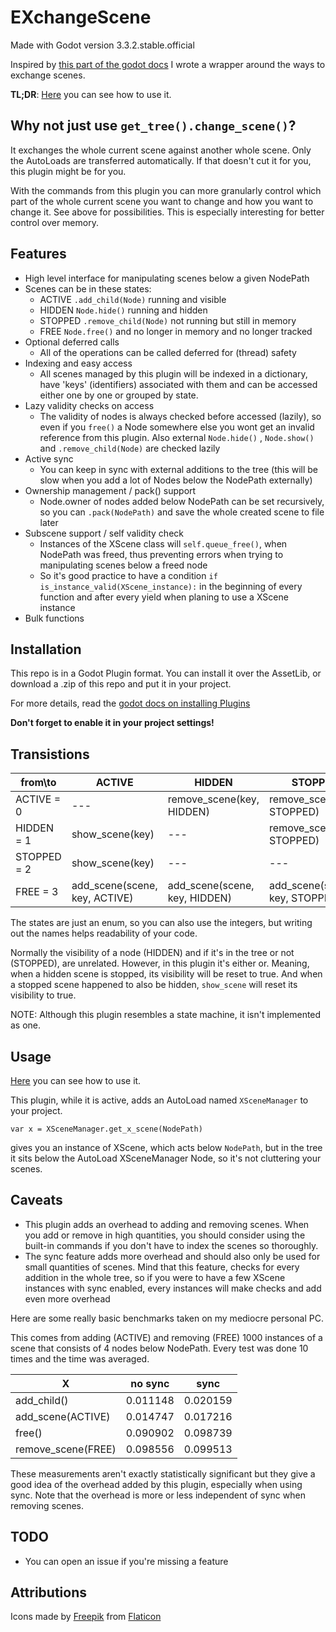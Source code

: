 [](crime-scene.png)


# EXchangeScene

Made with Godot version 3.3.2.stable.official

Inspired by [this part of the godot
docs](https://docs.godotengine.org/en/stable/tutorials/misc/change_scenes_manually.html#doc-change-scenes-manually)
I wrote a wrapper around the ways to exchange scenes.

__TL;DR__:
[Here](example/main.gd) you can see how to use it.

## Why not just use `get_tree().change_scene()`?

It exchanges the whole current scene against another whole scene. Only the
AutoLoads are transferred automatically. If that doesn't cut it for you, this
plugin might be for you.

With the commands from this plugin you can more granularly control which part of 
the whole
current scene you want to change and how you want to change it. See above for
possibilities. This is especially interesting for better control over memory.


## Features

  - High level interface for manipulating scenes below a given NodePath
  - Scenes can be in these states:
    + ACTIVE  `.add_child(Node)` running and visible
    + HIDDEN  `Node.hide()` running and hidden
    + STOPPED `.remove_child(Node)` not running but still in memory
    + FREE    `Node.free()` and no longer in memory and no longer tracked
  - Optional deferred calls
    + All of the operations can be called deferred for (thread) safety
  - Indexing and easy access
    + All scenes managed by this plugin will be indexed in a dictionary, have 'keys' (identifiers) associated with them and can be accessed either one by one or grouped by state. 
  - Lazy validity checks on access
    + The validity of nodes is always checked before accessed (lazily), so even if you `free()` a Node somewhere else you wont get an invalid reference from this plugin.  Also external `Node.hide()` , `Node.show()` and `.remove_child(Node)` are checked lazily
  - Active sync
    + You can keep in sync with external additions to the tree (this will be slow when you add a lot of Nodes below the NodePath externally)
  - Ownership management / pack() support
    + Node.owner of nodes added below NodePath can be set recursively, so you can `.pack(NodePath)` and save the whole created scene to file later
  - Subscene support / self validity check
    + Instances of the XScene class will `self.queue_free()`, when NodePath was freed, thus preventing errors when trying to manipulating scenes below a freed node
    + So it's good practice to have a condition `if is_instance_valid(XScene_instance):` in the beginning of every function and after every yield when planing to use a XScene instance
  - Bulk functions

## Installation

This repo is in a Godot Plugin format. You can install it over the AssetLib, or 
download a .zip of this repo and put it in your project.

For more details, read the [godot docs on installing Plugins 
](https://docs.godotengine.org/en/stable/tutorials/plugins/editor/installing_plugins.html)

**Don't forget to enable it in your project settings!**

## Transistions


| from\to | ACTIVE | HIDDEN | STOPPED | FREE |
| --- | --- | --- | --- |--- |
|ACTIVE = 0|---|remove_scene(key, HIDDEN)|remove_scene(key, STOPPED)|remove_scene(key, FREE)|
|HIDDEN = 1|show_scene(key)|---|remove_scene(key, STOPPED)|remove_scene(key, FREE)|
|STOPPED = 2|show_scene(key)|---|---|remove_scene(key, FREE)|
|FREE = 3|add_scene(scene, key, ACTIVE)|add_scene(scene, key, HIDDEN)|add_scene(scene, key, STOPPED)|---|

The states are just an enum, so you can also use the integers, but writing out 
the names helps readability of your code.

Normally the visibility of a node (HIDDEN) and if it's in the tree or not 
(STOPPED), are unrelated. However, in this plugin it's either or. Meaning, when 
a hidden scene is stopped, its visibility will be reset to true. And when a
stopped scene happened to also be hidden, `show_scene` will reset its visibility 
to true.

NOTE: Although this plugin resembles a state machine, it isn't implemented as 
one.

## Usage

[Here](example/main.gd) you can see how to use it.

This plugin, while it is active, adds an AutoLoad named `XSceneManager` to your 
project.

`var x = XSceneManager.get_x_scene(NodePath)`

gives you an instance of XScene, which acts below `NodePath`, but in the tree it 
sits below the AutoLoad XSceneManager Node, so it's not cluttering your scenes.

## Caveats

  - This plugin adds an overhead to adding and removing scenes. When you add or remove in high quantities, you should consider using the built-in commands if you don't have to index the scenes so thoroughly.
  - The sync feature adds more overhead and should also only be used for small quantities of scenes. Mind that this feature, checks for every addition in the whole tree, so if you were to have a few XScene instances with sync enabled, every instances will make checks and add even more overhead

Here are some really basic benchmarks taken on my mediocre personal PC.

This comes from adding (ACTIVE) and removing (FREE) 1000 instances of a scene 
that consists of 4 nodes below NodePath. Every test was done 10 times and the 
time was averaged.

|X|no sync|sync|
|---|---|---|
|add_child()|0.011148|0.020159|
|add_scene(ACTIVE)|0.014747|0.017216|
|free()|0.090902|0.098739|
|remove_scene(FREE)|0.098556|0.099513|

These measurements aren't exactly statistically significant but they give a good 
idea of the overhead added by this plugin, especially when using sync. Note that
the overhead is more or less independent of sync when removing scenes.

## TODO

  - You can open an issue if you're missing a feature
## Attributions

Icons made by [Freepik](https://www.freepik.com) from
[Flaticon](https://www.flaticon.com/)

